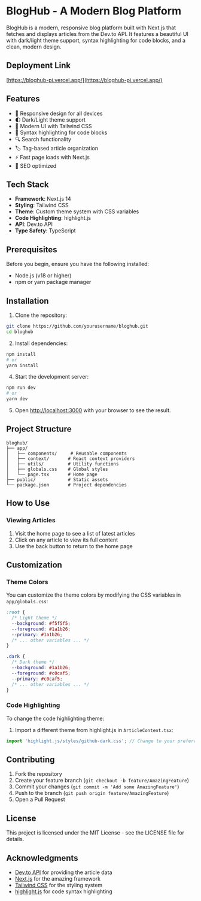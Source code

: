 # BlogHub - A Modern Blog Platform

BlogHub is a modern, responsive blog platform built with Next.js that fetches and displays articles from the Dev.to API. It features a beautiful UI with dark/light theme support, syntax highlighting for code blocks, and a clean, modern design.
## Deployment Link
[https://bloghub-pi.vercel.app/](https://bloghub-pi.vercel.app/)
## Features

- 📱 Responsive design for all devices
- 🌓 Dark/Light theme support
- 🎨 Modern UI with Tailwind CSS
- 📝 Syntax highlighting for code blocks
- 🔍 Search functionality
- 🏷️ Tag-based article organization
- ⚡ Fast page loads with Next.js
- 🎯 SEO optimized

## Tech Stack

- **Framework**: Next.js 14
- **Styling**: Tailwind CSS
- **Theme**: Custom theme system with CSS variables
- **Code Highlighting**: highlight.js
- **API**: Dev.to API
- **Type Safety**: TypeScript

## Prerequisites

Before you begin, ensure you have the following installed:
- Node.js (v18 or higher)
- npm or yarn package manager

## Installation

1. Clone the repository:
```bash
git clone https://github.com/yourusername/bloghub.git
cd bloghub
```

2. Install dependencies:
```bash
npm install
# or
yarn install
```


4. Start the development server:
```bash
npm run dev
# or
yarn dev
```

5. Open [http://localhost:3000](http://localhost:3000) with your browser to see the result.

## Project Structure

```
bloghub/
├── app/
│   ├── components/     # Reusable components
│   ├── context/       # React context providers
│   ├── utils/         # Utility functions
│   ├── globals.css    # Global styles
│   └── page.tsx       # Home page
├── public/            # Static assets
└── package.json       # Project dependencies
```

## How to Use

### Viewing Articles

1. Visit the home page to see a list of latest articles
2. Click on any article to view its full content
3. Use the back button to return to the home page


## Customization

### Theme Colors

You can customize the theme colors by modifying the CSS variables in `app/globals.css`:

```css
:root {
  /* Light theme */
  --background: #f5f5f5;
  --foreground: #1a1b26;
  --primary: #1a1b26;
  /* ... other variables ... */
}

.dark {
  /* Dark theme */
  --background: #1a1b26;
  --foreground: #c0caf5;
  --primary: #c0caf5;
  /* ... other variables ... */
}
```

### Code Highlighting

To change the code highlighting theme:
1. Import a different theme from highlight.js in `ArticleContent.tsx`:
```typescript
import 'highlight.js/styles/github-dark.css'; // Change to your preferred theme
```

## Contributing

1. Fork the repository
2. Create your feature branch (`git checkout -b feature/AmazingFeature`)
3. Commit your changes (`git commit -m 'Add some AmazingFeature'`)
4. Push to the branch (`git push origin feature/AmazingFeature`)
5. Open a Pull Request

## License

This project is licensed under the MIT License - see the LICENSE file for details.

## Acknowledgments

- [Dev.to API](https://docs.forem.com/api/) for providing the article data
- [Next.js](https://nextjs.org/) for the amazing framework
- [Tailwind CSS](https://tailwindcss.com/) for the styling system
- [highlight.js](https://highlightjs.org/) for code syntax highlighting
